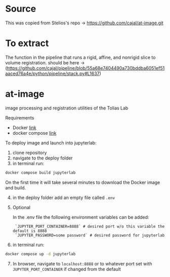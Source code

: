 # Source
This was copied from Stelios's repo -> https://github.com/cajal/at-image.git

# To extract
The function in the pipeline that runs a rigid, affine, and nonrigid slice to volume registration. should be here -> (https://github.com/cajal/pipeline/blob/55a68e7404490a730bddba6051ef51aaced76a4e/python/pipeline/stack.py#L1637)

# at-image
image processing and registration utilities of the Tolias Lab

Requirements
- Docker [link](https://www.docker.com/)
- docker compose [link](https://docs.docker.com/compose/)

To deploy image and launch into jupyterlab:

1. clone repository
2. navigate to the deploy folder
3. in terminal run:
```bash
docker compose build jupyterlab
```
On the first time it will take several minutes to download the Docker image and build. 

4. in the deploy folder add an empty file called `.env`

5. Optional

    In the .env file the following environment variables can be added:

        `JUPYTER_PORT_CONTAINER=8888` # desired port w/o this variable the default is 8888
        `JUPYTER_PASSWORD=some password` # desired password for jupyterlab
6. in terminal run:
```bash
docker compose up -d jupyterlab
```
7. In browser, navigate to `localhost:8888` or to whatever port set with `JUPYTER_PORT_CONTAINER` if changed from the default
